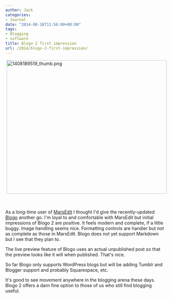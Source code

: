 ```yaml
---
author: Jack
categories:
- Journal
date: "2014-08-16T11:56:00+00:00"
tags:
- Blogging
- software
title: Blogo 2 first impression
url: /2014/blogo-2-first-impression/
---
```


<div>
   <a href="/img/2014/08/1408189519_thumb.png"><img class="alignnone size-full wp-image-1436" src="/img/2014/08/1408189519_thumb.png" alt="1408189519_thumb.png" width="500" height="417" srcset="/img/2014/08/1408189519_thumb.png 500w, /img/2014/08/1408189519_thumb-300x250.png 300w" sizes="(max-width: 500px) 100vw, 500px" /></a>
</div>

<div>
</div>

&nbsp;

As a long-time user of <a title="" href="http://www.red-sweater.com/marsedit/" target="_blank">MarsEdit</a> I thought I'd give the recently-updated <a title="" href="http://www.getblogo.com/" target="_blank">Blogo</a> another go. I'm loyal to and comfortable with MarsEdit but initial impressions of Blogo 2 are positive. It feels modern and complete, if a little buggy. Image handling seems nice. Formatting controls are handier but not as complete as those in MarsEdit. Blogo does not yet support Markdown but I see that they plan to.

The live preview feature of Blogo uses an actual unpublished post so that the preview looks like it will when published. That's nice.

So far Blogo only supports WordPress blogs but will be adding Tumblr and Blogger support and probably Squarespace, etc.

It's good to see movement anywhere in the blogging arena these days. Blogo 2 offers a darn fine option to those of us who still find blogging useful.

&nbsp;